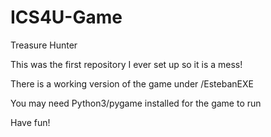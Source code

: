 # ICS4U-Game
Treasure Hunter

This was the first repository I ever set up so it is a mess!

There is a working version of the game under /EstebanEXE

You may need Python3/pygame installed for the game to run

Have fun!
